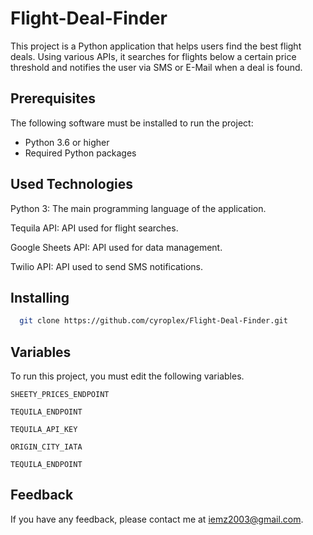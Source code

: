 # Flight-Deal-Finder

This project is a Python application that helps users find the best flight deals. Using various APIs, it searches for flights below a certain price threshold and notifies the user via SMS or E-Mail when a deal is found.

## Prerequisites

The following software must be installed to run the project:

- Python 3.6 or higher
- Required Python packages

## Used Technologies

Python 3: The main programming language of the application.

Tequila API: API used for flight searches.

Google Sheets API: API used for data management.

Twilio API: API used to send SMS notifications.

## Installing

```bash
  git clone https://github.com/cyroplex/Flight-Deal-Finder.git
```



  ## Variables

To run this project, you must edit the following variables.

`SHEETY_PRICES_ENDPOINT`

`TEQUILA_ENDPOINT`

`TEQUILA_API_KEY`

`ORIGIN_CITY_IATA`

`TEQUILA_ENDPOINT`
## Feedback

If you have any feedback, please contact me at iemz2003@gmail.com.
